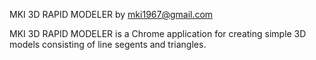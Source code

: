 MKI 3D RAPID MODELER
by mki1967@gmail.com

MKI 3D RAPID MODELER is a Chrome application for creating simple
3D models consisting of line segents and triangles.






 